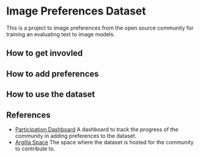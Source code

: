 # Image Preferences Dataset

This is a project to image preferences from the open source community for training an evaluating text to image models.

## How to get invovled

## How to add preferences

## How to use the dataset

## References

- [Participation Dashboard](https://huggingface.co/spaces/DIBT/argilla-image-preference-leaderboard) A dashboard to track the progress of the community in adding preferences to the dataset.
- [Argilla Space](https://huggingface.co/spaces/DIBT/argilla) The space where the dataset is hosted for the community to contribute to.

